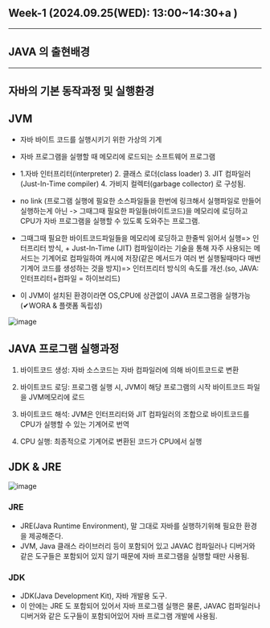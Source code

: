 ## Week-1 (2024.09.25(WED): 13:00~14:30+a )
<hr>


## JAVA 의 출현배경 







<hr>

## 자바의 기본 동작과정 및 실행환경 

## JVM 
- 자바 바이트 코드를 실행시키기 위한 가상의 기계
  
- 자바 프로그램을 실행할 때 메모리에 로드되는 소프트웨어 프로그램
  
- 1.자바 인터프리터(interpreter) 2. 클래스 로더(class loader) 3. JIT 컴파일러(Just-In-Time compiler) 4. 가비지 컬렉터(garbage collector) 로 구성됨.
  
- no link (프로그램 실행에 필요한 소스파일들을 한번에 링크해서 실행파일로 만들어 실행하는게 아닌 -> 그때그때 필요한 파일들(바이트코드)을 메모리에 로딩하고 CPU가 자바 프로그램을 실행할 수 있도록 도와주는 프로그램.
  
- 그때그때 필요한 바이트코드파일들을 메모리에 로딩하고 한줄씩 읽어서 실행=> 인터프리터 방식, + Just-In-Time (JIT) 컴파일이라는 기술을 통해 자주 사용되는 메서드는 기계어로 컴파일하여 캐시에 저장(같은 메서드가 여러 번 실행될때마다 매번 기계어 코드를 생성하는 것을 방지)=> 인터프리터 방식의 속도를 개선.(so, JAVA: 인터프리터+컴파일 = 하이브리드)
  
- 이 JVM이 설치된 환경이라면 OS,CPU에 상관없이 JAVA 프로그램을 실행가능(✔WORA & 플랫폼 독립성) 

![image](https://github.com/user-attachments/assets/9fe51c84-87dd-4b57-9588-22a59862db19)


## JAVA 프로그램 실행과정 

1. 바이트코드 생성: 자바 소스코드는 자바 컴파일러에 의해 바이트코드로 변환

2. 바이트코드 로딩: 프로그램 실행 시, JVM이 해당 프로그램의 시작 바이트코드 파일을 JVM메모리에 로드

3. 바이트코드 해석: JVM은 인터프리터와 JIT 컴파일러의 조합으로 바이트코드를 CPU가 실행할 수 있는 기계어로 번역

4. CPU 실행: 최종적으로 기계어로 변환된 코드가 CPU에서 실행
   
## JDK & JRE 

![image](https://github.com/user-attachments/assets/c1e3200f-d4b8-448d-8362-17509828dcc4)


### JRE 

- JRE(Java Runtime Environment), 말 그대로 자바를 실행하기위해 필요한 환경을 제공해준다.
- JVM, Java 클래스 라이브러리 등이 포함되어 있고 JAVAC 컴파일러나 디버거와 같은 도구들은 포함되어 있지 않기 때문에 자바 프로그램을 실행할 때만 사용됨.

### JDK

- JDK(Java Development Kit), 자바 개발용 도구.
- 이 안에는 JRE 도 포함되어 있어서 자바 프로그램 실행은 물론,  JAVAC 컴파일러나 디버거와 같은 도구들이 포함되어있어 자바 프로그램 개발에 사용됨.



